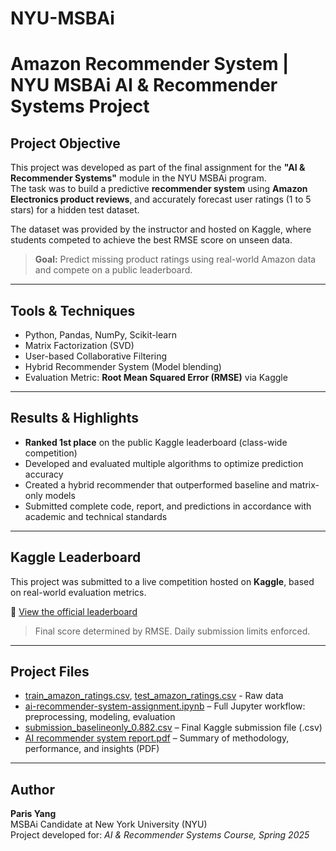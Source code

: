 # NYU-MSBAi

# Amazon Recommender System | NYU MSBAi AI & Recommender Systems Project

## Project Objective
This project was developed as part of the final assignment for the **"AI & Recommender Systems"** module in the NYU MSBAi program.  
The task was to build a predictive **recommender system** using **Amazon Electronics product reviews**, and accurately forecast user ratings (1 to 5 stars) for a hidden test dataset.

The dataset was provided by the instructor and hosted on Kaggle, where students competed to achieve the best RMSE score on unseen data.

> **Goal:** Predict missing product ratings using real-world Amazon data and compete on a public leaderboard.

---

## Tools & Techniques
- Python, Pandas, NumPy, Scikit-learn
- Matrix Factorization (SVD)
- User-based Collaborative Filtering
- Hybrid Recommender System (Model blending)
- Evaluation Metric: **Root Mean Squared Error (RMSE)** via Kaggle

---

## Results & Highlights
- **Ranked 1st place** on the public Kaggle leaderboard (class-wide competition)
- Developed and evaluated multiple algorithms to optimize prediction accuracy
- Created a hybrid recommender that outperformed baseline and matrix-only models
- Submitted complete code, report, and predictions in accordance with academic and technical standards

---

## Kaggle Leaderboard
This project was submitted to a live competition hosted on **Kaggle**, based on real-world evaluation metrics.

🔗 [View the official leaderboard](https://www.kaggle.com/competitions/2025-msb-ai-ai-recommender-systems/leaderboard)

> Final score determined by RMSE. Daily submission limits enforced.

---

## Project Files
- [train_amazon_ratings.csv](./train_amazon_ratings.csv), [test_amazon_ratings.csv](./test_amazon_ratings.csv) - Raw data
- [ai-recommender-system-assignment.ipynb](./ai-recommender-system-assignment.ipynb) – Full Jupyter workflow: preprocessing, modeling, evaluation
- [submission_baselineonly_0.882.csv](./submission_baselineonly_0.882.csv) – Final Kaggle submission file (.csv)
- [AI recommender system report.pdf](./AI%20recommender%20system%20report.pdf) – Summary of methodology, performance, and insights (PDF)

---

## Author
**Paris Yang**  
MSBAi Candidate at New York University (NYU)  
Project developed for: _AI & Recommender Systems Course, Spring 2025_
